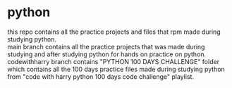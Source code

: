 # python
this repo contains all the practice projects and files that rpm made during studying python.
<br>
main branch contains all the practice projects that was made during studying and after studying python for hands on practice on python.
<br>
codewithharry branch contains "PYTHON 100 DAYS CHALLENGE" folder which contains all the 100 days practice files made during studying python from "code with harry python 100 days code challenge" playlist.
